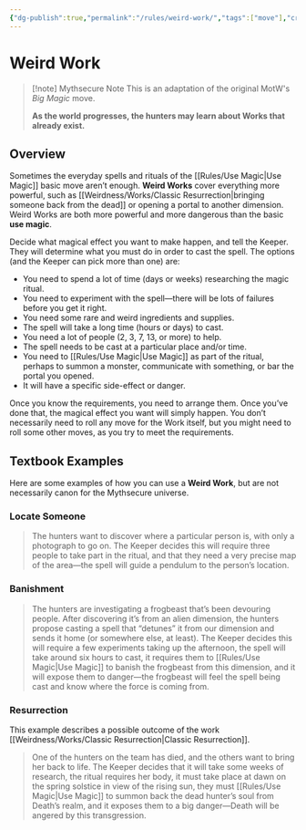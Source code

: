```yaml
---
{"dg-publish":true,"permalink":"/rules/weird-work/","tags":["move"],"created":"2025-02-19T20:56:39.431-05:00","updated":"2025-02-19T21:44:05.360-05:00"}
---
```


# Weird Work

>[!note] Mythsecure Note
> This is an adaptation of the original MotW's _Big Magic_ move.
> 
> **As the world progresses, the hunters may learn about Works that already exist.**

## Overview

Sometimes the everyday spells and rituals of the [[Rules/Use Magic\|Use Magic]] basic move aren’t enough. **Weird Works** cover everything more powerful, such as [[Weirdness/Works/Classic Resurrection\|bringing someone back from the dead]] or opening a portal to another dimension. Weird Works are both more powerful and more dangerous than the basic **use magic**.

Decide what magical effect you want to make happen, and tell the Keeper. They will determine what you must do in order to cast the spell. The options (and the Keeper can pick more than one) are:

- You need to spend a lot of time (days or weeks) researching the magic ritual.
- You need to experiment with the spell—there will be lots of failures before you get it right.
- You need some rare and weird ingredients and supplies.
- The spell will take a long time (hours or days) to cast.
- You need a lot of people (2, 3, 7, 13, or more) to help.
- The spell needs to be cast at a particular place and/or time.
- You need to [[Rules/Use Magic\|Use Magic]] as part of the ritual, perhaps to summon a monster, communicate with something, or bar the portal you opened.
- It will have a specific side-effect or danger.

Once you know the requirements, you need to arrange them. Once you’ve done that, the magical effect you want will simply happen. You don’t  necessarily need to roll any move for the Work itself, but you might need to roll some other moves, as you try to meet the requirements.

## Textbook Examples

Here are some examples of how you can use a **Weird Work**, but are not necessarily canon for the Mythsecure universe.

### Locate Someone
> The hunters want to discover where a particular person is, with only a photograph to go on. The Keeper decides this will require three people to take part in the ritual, and that they need a very precise map of the area—the spell will guide a pendulum to the person’s location.

### Banishment
> The hunters are investigating a frogbeast that’s been devouring people. After discovering it’s from an alien dimension, the hunters propose casting a spell that “detunes” it from our dimension and sends it home (or somewhere else, at least). The Keeper decides this will require a few experiments taking up the afternoon, the spell will take around six hours to cast, it requires them to [[Rules/Use Magic\|Use Magic]] to banish the frogbeast from this dimension, and it will expose them to danger—the frogbeast will feel the spell being cast and know where the force is coming from.

### Resurrection
This example describes a possible outcome of the work [[Weirdness/Works/Classic Resurrection\|Classic Resurrection]].
> One of the hunters on the team has died, and the others want to bring her back to life. The Keeper decides that it will take some weeks of research, the ritual requires her body, it must take place at dawn on the spring solstice in view of the rising sun, they must [[Rules/Use Magic\|Use Magic]] to summon back the dead hunter’s soul from Death’s realm, and it exposes them to a big danger—Death will be angered by this transgression.
